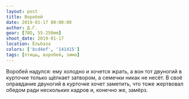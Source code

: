```yaml
---
layout: post
title: Воробей
date: 2019-01-17 00:00:00
author: Д.Г.
gear: [70D, 55-250mm]
shoot_date: 2019-01-17
location: Ёльбаза
colors: ['bcd4ef', '141415']
tags: [птицы, воробей, зима]
---
```

Воробей надулся: ему холодно и хочется жрать, а вон тот двуногий в курточке только щёлкает затвором, а семечки никак не несёт. В своё оправдание двуногий в курточке хочет заметить, что тоже жертвовал обедом ради нескольких кадров и, конечно же, замёрз.
